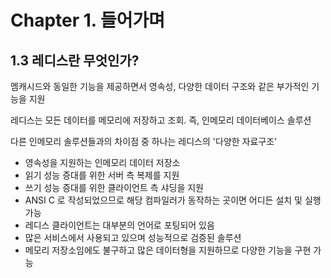 # Chapter 1. 들어가며

## 1.3 레디스란 무엇인가?

멤캐시드와 동일한 기능을 제공하면서 영속성, 다양한 데이터 구조와 같은 부가적인 기능을 지원

레디스는 모든 데이터를 메모리에 저장하고 조회. 즉, 인메모리 데이터베이스 솔루션

다른 인메모리 솔루션들과의 차이점 중 하나는 레디스의 '다양한 자료구조'

- 영속성을 지원하는 인메모리 데이터 저장소
- 읽기 성능 증대를 위한 서버 측 복제를 지원
- 쓰기 성능 증대를 위한 클라이언트 측 샤딩을 지원
- ANSI C 로 작성되었으므로 해당 컴파일러가 동작하는 곳이면 어디든 설치 및 실행 가능
- 레디스 클라이언트는 대부분의 언어로 포팅되어 있음
- 많은 서비스에서 사용되고 있으며 성능적으로 검증된 솔루션
- 메모리 저장소임에도 불구하고 많은 데이터형을 지원하므로 다양한 기능을 구현 가능
